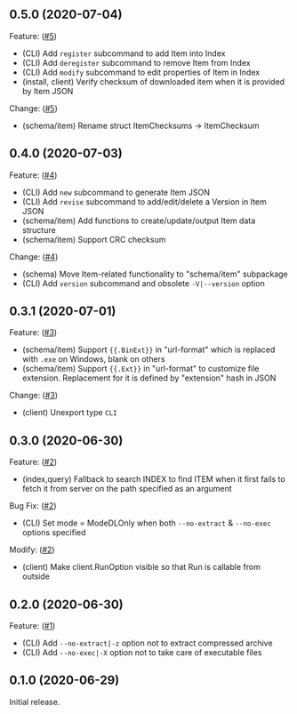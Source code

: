 ## 0.5.0 (2020-07-04)

Feature: ([#5](https://github.com/progrhyme/binq/pull/5))

- (CLI) Add `register` subcommand to add Item into Index
- (CLI) Add `deregister` subcommand to remove Item from Index
- (CLI) Add `modify` subcommand to edit properties of Item in Index
- (install, client) Verify checksum of downloaded item when it is provided by Item JSON

Change: ([#5](https://github.com/progrhyme/binq/pull/5))

- (schema/item) Rename struct ItemChecksums -> ItemChecksum

## 0.4.0 (2020-07-03)

Feature: ([#4](https://github.com/progrhyme/binq/pull/4))

- (CLI) Add `new` subcommand to generate Item JSON
- (CLI) Add `revise` subcommand to add/edit/delete a Version in Item JSON
- (schema/item) Add functions to create/update/output Item data structure
- (schema/item) Support CRC checksum

Change: ([#4](https://github.com/progrhyme/binq/pull/4))

- (schema) Move Item-related functionality to "schema/item" subpackage
- (CLI) Add `version` subcommand and obsolete `-V|--version` option

## 0.3.1 (2020-07-01)

Feature: ([#3](https://github.com/progrhyme/binq/pull/3))

- (schema/item) Support `{{.BinExt}}` in "url-format" which is replaced with `.exe` on Windows, blank on others
- (schema/item) Support `{{.Ext}}` in "url-format" to customize file extension. Replacement for it is defined by "extension" hash in JSON

Change: ([#3](https://github.com/progrhyme/binq/pull/3))

- (client) Unexport type `CLI`

## 0.3.0 (2020-06-30)

Feature: ([#2](https://github.com/progrhyme/binq/pull/2))

- (index,query) Fallback to search INDEX to find ITEM when it first fails to fetch it from server
on the path specified as an argument

Bug Fix: ([#2](https://github.com/progrhyme/binq/pull/2))

- (CLI) Set mode = ModeDLOnly when both `--no-extract` & `--no-exec` options specified

Modify: ([#2](https://github.com/progrhyme/binq/pull/2))

- (client) Make client.RunOption visible so that Run is callable from outside

## 0.2.0 (2020-06-30)

Feature: ([#1](https://github.com/progrhyme/binq/pull/1))

- (CLI) Add `--no-extract|-z` option not to extract compressed archive
- (CLI) Add `--no-exec|-X` option not to take care of executable files

## 0.1.0 (2020-06-29)

Initial release.

